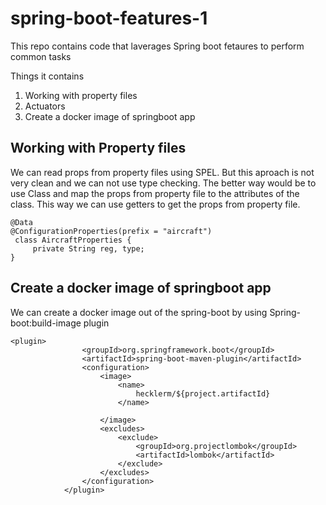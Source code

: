 # spring-boot-features-1

This repo contains code that laverages Spring boot fetaures to perform common tasks

Things it contains
1. Working with property files
2. Actuators
3. Create a docker image of springboot app

## Working with Property files
We can read props from property files using SPEL. But this aproach is not very clean and we can not use type checking. 
The better way would be to use Class and map the props from property file to the attributes of the class. This way we
can use getters to get the props from property file.

```
@Data
@ConfigurationProperties(prefix = "aircraft")
 class AircraftProperties {
	 private String reg, type;
}
```

## Create a docker image of springboot app
We can create a docker image out of the spring-boot by using Spring-boot:build-image plugin

```
<plugin>
				<groupId>org.springframework.boot</groupId>
				<artifactId>spring-boot-maven-plugin</artifactId>
				<configuration>
					<image>
						<name>
							hecklerm/${project.artifactId}
						</name>

					</image>
					<excludes>
						<exclude>
							<groupId>org.projectlombok</groupId>
							<artifactId>lombok</artifactId>
						</exclude>
					</excludes>
				</configuration>
			</plugin>
 ```
